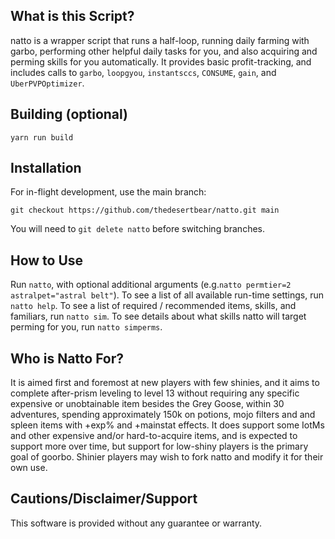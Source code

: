 ## What is this Script?

natto is a wrapper script that runs a half-loop, running daily farming with garbo, performing other helpful daily tasks for you, and also acquiring and perming skills for you automatically. It provides basic profit-tracking, and includes calls to `garbo`, `loopgyou`, `instantsccs`, `CONSUME`, `gain`, and `UberPVPOptimizer`.

## Building (optional)

```text
yarn run build
```

## Installation


For in-flight development, use the main branch:

```text
git checkout https://github.com/thedesertbear/natto.git main
```

You will need to `git delete natto` before switching branches.

## How to Use

Run `natto`, with optional additional arguments (e.g.`natto permtier=2 astralpet="astral belt"`). To see a list of all available run-time settings, run `natto help`. To see a list of required / recommended items, skills, and familiars, run `natto sim`. To see details about what skills natto will target perming for you, run `natto simperms`.

## Who is Natto For?

It is aimed first and foremost at new players with few shinies, and it aims to complete after-prism leveling to level 13 without requiring any specific expensive or unobtainable item besides the Grey Goose, within 30 adventures, spending approximately 150k on potions, mojo filters and and spleen items with +exp% and +mainstat effects. It does support some IotMs and other expensive and/or hard-to-acquire items, and is expected to support more over time, but support for low-shiny players is the primary goal of goorbo. Shinier players may wish to fork natto and modify it for their own use.

## Cautions/Disclaimer/Support

This software is provided without any guarantee or warranty.
